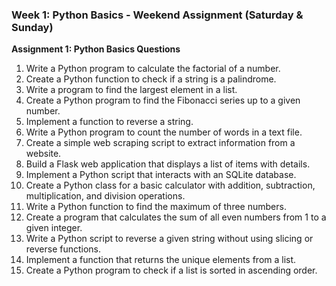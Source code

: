 ### Week 1: Python Basics - Weekend Assignment (Saturday & Sunday)

**Assignment 1: Python Basics Questions**
1. Write a Python program to calculate the factorial of a number.
2. Create a Python function to check if a string is a palindrome.
3. Write a program to find the largest element in a list.
4. Create a Python program to find the Fibonacci series up to a given number.
5. Implement a function to reverse a string.
6. Write a Python program to count the number of words in a text file.
7. Create a simple web scraping script to extract information from a website.
8. Build a Flask web application that displays a list of items with details.
9. Implement a Python script that interacts with an SQLite database.
10. Create a Python class for a basic calculator with addition, subtraction, multiplication, and division operations.
11. Write a Python function to find the maximum of three numbers.
12. Create a program that calculates the sum of all even numbers from 1 to a given integer.
13. Write a Python script to reverse a given string without using slicing or reverse functions.
14. Implement a function that returns the unique elements from a list.
15. Create a Python program to check if a list is sorted in ascending order.
